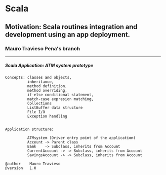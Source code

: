 # Scala

## Motivation: Scala routines integration and development using an app deployment.

### Mauro Travieso Pena's branch

---

##### Scala Application: ATM system prototype
 
    Concepts: classes and objects,
              inheritance,
              method definition,
              method overriding,
              if-else conditional statement,
              match-case expresion matching,
              Collections
              ListBuffer data structure
              File I/O
              Exception handling
              
 
    Application structure:
 
              ATMsystem (Driver entry point of the application)
              Account -> Parent class
              Bank    -> Subclass, inherits from Account
              CurrentAccount -> -> Subclass, inherits from Account
              SavingsAccount -> -> Subclass, inherits from Account
 
    @author    Mauro Travieso
    @version   1.0

